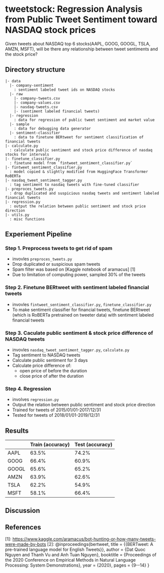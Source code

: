 # tweetstock: Regression Analysis from Public Tweet Sentiment toward NASDAQ stock prices
Given tweets about NASDAQ top 6 stocks(AAPL, GOOG, GOOGL, TSLA, AMZN, MSFT), will be there any relationship between tweet sentiments and the stock price?

## Directory structure
```
|- data
  |- company-sentiment
    : sentiment labeled tweet ids on NASDAQ stocks
  |- raw
    |- company-tweets.csv
    |- company-values.csv
    |- nasdaq-tweets.csv
    |- (sentiment labeled financial tweets)
  |- regression
    : data for regression of public tweet sentiment and market value
  |- sample
    : data for debugging data generator
  |- sentiment-classifier
    : data to finetune BERtweet for sentiment classification of financial tweets
|- calculate.py
  : calculate public sentiment and stock price difference of nasdaq stocks for intervals 
|- finetune_classifier.py
  : finetune model from `fintweet_sentiment_classifier.py`
|- fintweet_sentiment_classifier.py
  : model copied & slightly modified from HuggingFace Transformer RoBERTa
|- nasdaq_tweet_sentiment_tagger.py
  : tag sentiment to nasdaq tweets with fine-tuned classifier
|- preproces_tweets.py
  : drop duplicated and suspicious nasdaq tweets and sentiment labeled financial tweets
|- regression.py
  : output the relation between public sentiment and stock price direction
|- utils.py
  : misc functions
```

## Experiement Pipeline
### Step 1. Preprocess tweets to get rid of spam
- invovles `preproces_tweets.py`
- Drop duplicated or suspicious spam tweets
- Spam filter was based on \[Kaggle notebook of aramacus] \[1]
- Due to limitation of computing power, sampled 30% of the tweets
### Step 2. Finetune BERtweet with sentiment labeled financial tweets
- invovles `fintweet_sentiment_classifier.py`, `finetune_classifier.py`
- To make sentiment classifier for financial tweets, finetune BERtweet (which is RoBERTa pretrained on tweeter data) with sentiment labeled financial tweets
### Step 3. Caculate public sentiment & stock price difference of NASDAQ tweets
- invovles `nasdaq_tweet_sentiment_tagger.py`, `calculate.py`
- Tag sentiment to NASDAQ tweets 
- Calculate public sentiment for 3 days
- Calculate price difference of: 
  - open price of before the duration
  - close price of after the duration
### Step 4. Regression 
- involves `regression.py`
- Output the relation between public sentiment and stock price direction
- Trained for tweets of 2015/01/01-2017/12/31
- Tested for tweets of 2018/01/01-2019/12/31

## Results
|       | Train (accuracy) | Test (accuracy) |
|-------|------------------|-----------------|
| AAPL  | 63.5%            | 74.2%           |
| GOOG  | 66.4%            | 60.9%           |
| GOOGL | 65.6%            | 65.2%           |
| AMZN  | 63.9%            | 62.6%           |
| TSLA  | 62.2%            | 54.9%           |
| MSFT  | 58.1%            | 66.4%           |

## Discussion

## References
\[1]: https://www.kaggle.com/aramacus/bot-hunting-or-how-many-tweets-were-made-by-bots
\[2]:
@inproceedings{bertweet,
title     = {{BERTweet: A pre-trained language model for English Tweets}},
author    = {Dat Quoc Nguyen and Thanh Vu and Anh Tuan Nguyen},
booktitle = {Proceedings of the 2020 Conference on Empirical Methods in Natural Language Processing: System Demonstrations},
year      = {2020},
pages     = {9--14}
}